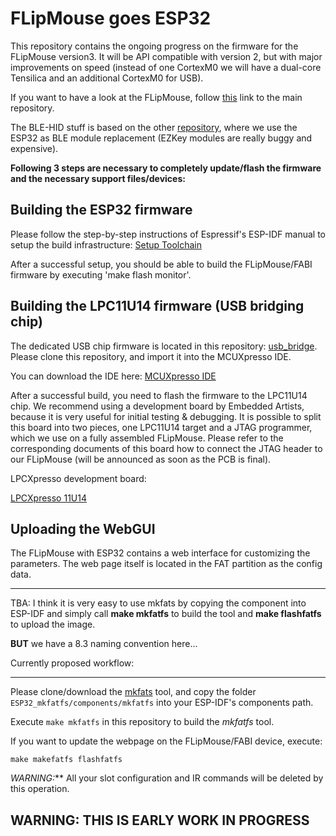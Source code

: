 # FLipMouse goes ESP32

This repository contains the ongoing progress on the firmware for the FLipMouse version3.
It will be API compatible with version 2, but with major improvements on speed (instead of one CortexM0 we will have a dual-core Tensilica and an additional CortexM0 for USB).

If you want to have a look at the FLipMouse, follow [this](https://github.com/asterics/FLipMouse) link to the main repository.

The BLE-HID stuff is based on the other [repository](https://github.com/asterics/esp32_mouse_keyboard), where we use the ESP32 as BLE module replacement (EZKey modules are really buggy and expensive).

__Following 3 steps are necessary to completely update/flash the firmware and the necessary support files/devices:__

## Building the ESP32 firmware

Please follow the step-by-step instructions of Espressif's ESP-IDF manual to setup the build infrastructure:
[Setup Toolchain](https://esp-idf.readthedocs.io/en/latest/get-started/index.html#setup-toolchain)

After a successful setup, you should be able to build the FLipMouse/FABI firmware by executing 'make flash monitor'.

## Building the LPC11U14 firmware (USB bridging chip)

The dedicated USB chip firmware is located in this repository: [usb_bridge](https://github.com/benjaminaigner/usb_bridge/).
Please clone this repository, and import it into the MCUXpresso IDE.

You can download the IDE here:
[MCUXpresso IDE](http://www.nxp.com/mcuxpresso/ide)

After a successful build, you need to flash the firmware to the LPC11U14 chip. We recommend using a development board by Embedded Artists,
because it is very useful for initial testing & debugging. It is possible to split this board into two pieces, one LPC11U14 target and a JTAG
programmer, which we use on a fully assembled FLipMouse. Please refer to the corresponding documents of this board how to connect the JTAG header to
our FLipMouse (will be announced as soon as the PCB is final).

LPCXpresso development board:

[LPCXpresso 11U14](http://embeddedartists.com/products/lpcxpresso/lpc11U14_xpr.php)

## Uploading the WebGUI

The FLipMouse with ESP32 contains a web interface for customizing the parameters. The web page itself is located in the FAT partition as the config data.


-----------------------

TBA: I think it is very easy to use mkfats by copying the component into ESP-IDF and simply call **make mkfatfs** to build the tool and **make flashfatfs** to upload the image.

**BUT** we have a 8.3 naming convention here...

Currently proposed workflow:

-----------------------

Please clone/download the [mkfats](https://github.com/jkearins/ESP32_mkfatfs) tool, and copy the folder `ESP32_mkfatfs/components/mkfatfs` into your
ESP-IDF's components path.

Execute `make mkfatfs` in this repository to build the *mkfatfs* tool.

If you want to update the webpage on the FLipMouse/FABI device, execute:

`make makefatfs flashfatfs`

_WARNING:_** All your slot configuration and IR commands will be deleted by this operation.


## WARNING: THIS IS EARLY WORK IN PROGRESS

